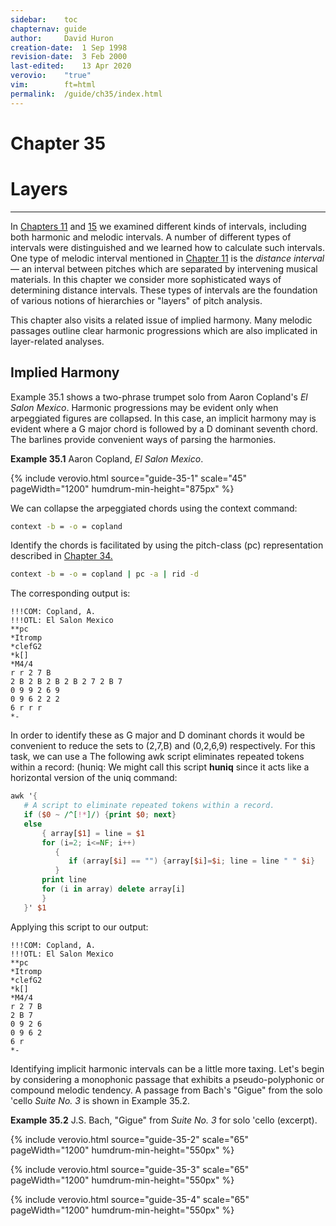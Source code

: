 ```yaml
---
sidebar:	toc
chapternav:	guide
author:		David Huron
creation-date:	1 Sep 1998
revision-date:	3 Feb 2000
last-edited:	13 Apr 2020
verovio:	"true"
vim:		ft=html
permalink:	/guide/ch35/index.html
---
```


<div class="chapter-heading">
<h1> Chapter 35 </h1>
<h1> Layers </h1>
</div>

------------------------------------------------------------------------


In [Chapters 11](/guide/ch11) and [15](/guide/ch15) we examined
different kinds of intervals, including both harmonic and melodic
intervals. A number of different types of intervals were distinguished
and we learned how to calculate such intervals. One type of melodic
interval mentioned in [Chapter&nbsp;11](/guide/ch11) is the *distance
interval* &mdash; an interval between pitches which are separated
by intervening musical materials. In this chapter we consider more
sophisticated ways of determining distance intervals. These types
of intervals are the foundation of various notions of hierarchies
or "layers" of pitch analysis.

This chapter also visits a related issue of implied harmony. Many
melodic passages outline clear harmonic progressions which are also
implicated in layer-related analyses.



## Implied Harmony ##



Example&nbsp;35.1 shows a two-phrase trumpet solo from Aaron Copland's *El
Salon Mexico*. Harmonic progressions may be evident only when
arpeggiated figures are collapsed. In this case, an implicit harmony may
is evident where a G major chord is followed by a D dominant seventh
chord. The barlines provide convenient ways of parsing the harmonies.

**Example 35.1** Aaron Copland, *El Salon Mexico*.

{% include verovio.html
	source="guide-35-1"
	scale="45"
	pageWidth="1200"
	humdrum-min-height="875px"
%}

<script type="application/x-humdrum" id="guide-35-1">
!!!COM: Copland, A.
!!!OTL: El Salon Mexico
**kern
*Itromp
*clefG2
*k[]
*M4/4
=29
2r
8r
(8d
8gL
8bJ
=30
28ddL
28b
28dd
28b
28dd
28b
28ddJ
8bL
8ddJ
8ggL
8ddJ
8bL
8gJ
=31
8cc
[4.a
8a]L)
(8dJ
8f#L
8aJ
=32
4cc
8aL
8f#J
8d
4dd
8dd
=33
8ff#~)
8r
4r
2r;
=
*-
</script>

We can collapse the arpeggiated chords using the <span
class="tool">context</span> command:

```bash
context -b = -o = copland
```

Identify the chords is facilitated by using the pitch-class (<span
class="rep">pc</span>) representation described in
[Chapter&nbsp;34.](/guide/ch34)

```bash
context -b = -o = copland | pc -a | rid -d
```

The corresponding output is:

```humdrum
!!!COM: Copland, A.
!!!OTL: El Salon Mexico
**pc
*Itromp
*clefG2
*k[]
*M4/4
r r 2 7 B
2 B 2 B 2 B 2 B 2 7 2 B 7
0 9 9 2 6 9
0 9 6 2 2 2
6 r r r
*-
```

In order to identify these as G major and D dominant chords it would
be convenient to reduce the sets to (2,7,B) and (0,2,6,9) respectively.
For this task, we can use a The following awk script eliminates
repeated tokens within a record: (huniq: We might call this script
**huniq** since it acts like a horizontal version of the <span
class="unix">uniq</span> command:

```awk
awk '{
   # A script to eliminate repeated tokens within a record.
   if ($0 ~ /^[!*]/) {print $0; next}
   else
       { array[$1] = line = $1
       for (i=2; i<=NF; i++)
          {
             if (array[$i] == "") {array[$i]=$i; line = line " " $i}
          }
       print line
       for (i in array) delete array[i]
       }
   }' $1
```

Applying this script to our output:

```humdrum
!!!COM: Copland, A.
!!!OTL: El Salon Mexico
**pc
*Itromp
*clefG2
*k[]
*M4/4
r 2 7 B
2 B 7
0 9 2 6
0 9 6 2
6 r
*-
```

Identifying implicit harmonic intervals can be a little more taxing.
Let's begin by considering a monophonic passage that exhibits a
pseudo-polyphonic or compound melodic tendency. A passage from
Bach's "Gigue" from the solo \'cello *Suite No. 3* is shown in
Example&nbsp;35.2.

**Example 35.2** J.S. Bach, "Gigue" from *Suite No. 3* for solo \'cello
(excerpt).

{% include verovio.html
	source="guide-35-2"
	scale="65"
	pageWidth="1200"
	humdrum-min-height="550px"
%}
<script type="application/x-humdrum" id="guide-35-2">
**kern
*M3/8
=88
(16F#L
16c)J
(16EL
16c)J
(16DL
16c)J
=89
(16BL
16D)J
(16AL
16D)J
(16BL
16D)J
=90
(16cL
16D)J
(16BL
16D)J
(16AL
16D)J
=91
(16BL
16D)J
=-
*-
</script>



{% include verovio.html
	source="guide-35-3"
	scale="65"
	pageWidth="1200"
	humdrum-min-height="550px"
%}
<script type="application/x-humdrum" id="guide-35-3">
**kern
*k[]
*M4/4
=1
4r
8r
16r
32r
32dd'
([4bb-~
8..bb-]L
32aaJkk')
=2
([4cc#~
8..cc#]L
32ccnJkk')
([4gg~
8..gg]L
32ff#Jkk')
=3
8dd#~
8r
(8.ddn~L
32ccLL
32b-JJJ)
(8.cc~L
32b-LL
32aJJJ)
(8.b-L
32aLL
32gJJJ)
=
*-
</script>



{% include verovio.html
	source="guide-35-4"
	scale="65"
	pageWidth="1200"
	humdrum-min-height="550px"
%}
<script type="application/x-humdrum" id="guide-35-4">
**kern
*k[f#]
*M6/8
8b'
=40
4ee
8ff#
8gg
8aa
=41
4bb
8bb
4.bb~
=42
4.ccc
4.ccc~
=43
[4.bb
4bb]
8bb
=44
4.aa
4aa
8aa
=45
4gg
8aa
4gg
8gg
=46
4.ff#
4ff#
8ff#'
=47
4ee
=-
*-
</script>




